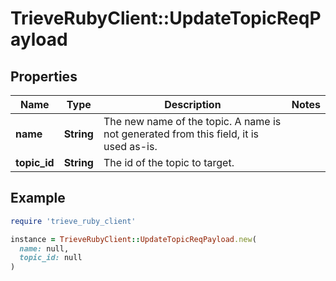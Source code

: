 # TrieveRubyClient::UpdateTopicReqPayload

## Properties

| Name | Type | Description | Notes |
| ---- | ---- | ----------- | ----- |
| **name** | **String** | The new name of the topic. A name is not generated from this field, it is used as-is. |  |
| **topic_id** | **String** | The id of the topic to target. |  |

## Example

```ruby
require 'trieve_ruby_client'

instance = TrieveRubyClient::UpdateTopicReqPayload.new(
  name: null,
  topic_id: null
)
```

